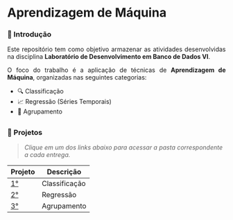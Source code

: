 # Aprendizagem de Máquina

<div align="justify">

### 📌 Introdução

Este repositório tem como objetivo armazenar as atividades desenvolvidas na disciplina **Laboratório de Desenvolvimento em Banco de Dados VI**.

O foco do trabalho é a aplicação de técnicas de **Aprendizagem de Máquina**, organizadas nas seguintes categorias:

- 🔍 Classificação  
- 📈 Regressão (Séries Temporais)  
- 🔗 Agrupamento  

</div>

##

### 📂 Projetos

> _Clique em um dos links abaixo para acessar a pasta correspondente a cada entrega._

<div align="left">

| Projeto | Descrição     |
|---------|---------------|
| [1°](https://github.com/RebecaGama/Aprendizagem-de-Maquina/tree/main/Classifica%C3%A7%C3%A3o) | Classificação |
| [2°](https://github.com/RebecaGama/Aprendizagem-de-Maquina/tree/main/Regress%C3%A3o)          | Regressão     |
| [3°](https://github.com/RebecaGama/Aprendizagem-de-Maquina/tree/main/Agrupamento)             | Agrupamento   |

</div>
